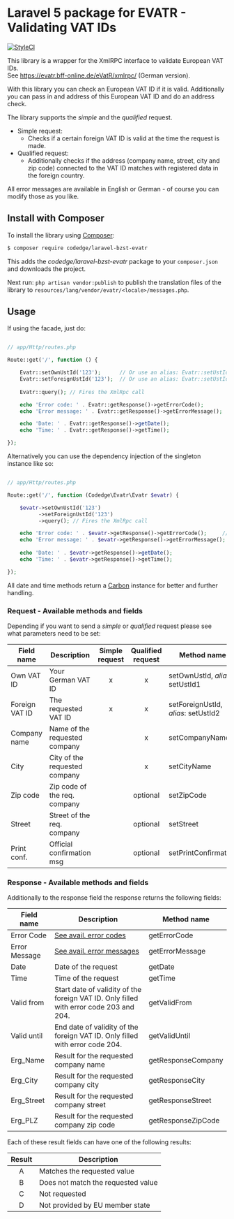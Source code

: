 # Laravel 5 package for EVATR - Validating VAT IDs

[![StyleCI](https://styleci.io/repos/61383981/shield)](https://styleci.io/repos/61383981)

This library is a wrapper for the XmlRPC interface to validate European VAT IDs.  
See https://evatr.bff-online.de/eVatR/xmlrpc/ (German version).

With this library you can check an European VAT ID if it is valid. Additionally you can pass in and address of
this European VAT ID and do an address check.

The library supports the _simple_ and the _qualified_ request.

* Simple request: 
  * Checks if a certain foreign VAT ID is valid at the time the request is made.
* Qualified request:
  * Additionally checks if the address (company name, street, city and zip code) connected to the VAT ID matches with registered data in the foreign country. 

All error messages are available in English or German - of course you can modify those as you like.

## Install with Composer
To install the library using [Composer](https://getcomposer.org/):
```sh
$ composer require codedge/laravel-bzst-evatr
```

This adds the _codedge/laravel-bzst-evatr_ package to your `composer.json` and downloads the project.

Next run:
`php artisan vendor:publish` 
to publish the translation files of the library to `resources/lang/vendor/evatr/<locale>/messages.php`. 

## Usage
If using the facade, just do:
```php

// app/Http/routes.php

Route::get('/', function () {

    Evatr::setOwnUstId('123');      // Or use an alias: Evatr::setUstId1('123');
    Evatr::setForeignUstId('123');  // Or use an alias: Evatr::setUstId2('123');
    
    Evatr::query(); // Fires the XmlRpc call

    echo 'Error code: ' . Evatr::getResponse()->getErrorCode();
    echo 'Error message: ' . Evatr::getResponse()->getErrorMessage();

    echo 'Date: ' . Evatr::getResponse()->getDate();
    echo 'Time: ' . Evatr::getResponse()->getTime();

});
```

Alternatively you can use the dependency injection of the singleton instance like so:
```php

// app/Http/routes.php

Route::get('/', function (Codedge\Evatr\Evatr $evatr) {

    $evatr->setOwnUstId('123')
          ->setForeignUstId('123')
          ->query(); // Fires the XmlRpc call

    echo 'Error code: ' . $evatr->getResponse()->getErrorCode();     // Get the interface error code
    echo 'Error message: ' . $evatr->getResponse()->getErrorMessage();  // Get the interface error message
    
    echo 'Date: ' . $evatr->getResponse()->getDate();
    echo 'Time: ' . $evatr->getResponse()->getTime();

});
```

All date and time methods return a [Carbon](http://carbon.nesbot.com/) instance for better and further handling.  

### Request - Available methods and fields

Depending if you want to send a _simple_ or _qualified_ request please see what parameters need to be set:

| Field name     | Description                   | Simple request | Qualified request | Method name                   |
| -------------- | ----------------------------- | :------------: | :---------------: | ----------------------------- |
| Own VAT ID     | Your German VAT ID            |        x       |          x        | setOwnUstId, _alias_: setUstId1 |
| Foreign VAT ID | The requested VAT ID          |        x       |          x        | setForeignUstId, _alias_: setUstId2 |
| Company name   | Name of the requested company |                |          x        | setCompanyName |
| City           | City of the requested company |                |          x        | setCityName    |
| Zip code       | Zip code of the req. company  |                |        optional   | setZipCode     |
| Street         | Street of the req. company    |                |        optional   | setStreet      |
| Print conf.    | Official confirmation msg     |                |        optional   | setPrintConfirmation |

### Response - Available methods and fields
Additionally to the response field the response returns the following fields:

| Field name    | Description                                                    | Method name      |
| ------------- | -------------------------------------------------------------- | ---------------- |
| Error Code    | [See avail. error codes](resources/lang/en/messages.php)       | getErrorCode     |
| Error Message | [See avail. error messages](resources/lang/en/messages.php)    | getErrorMessage  |
| Date          | Date of the request                                            | getDate          |
| Time          | Time of the request                                            | getTime          |
| Valid from    | Start date of validity of the foreign VAT ID. Only filled with error code 203 and 204. | getValidFrom |
| Valid until   | End date of validity of the foreign VAT ID. Only filled with error code 204. | getValidUntil |
| Erg_Name   | Result for the requested company name     | getResponseCompany |
| Erg_City   | Result for the requested company city     | getResponseCity    |
| Erg_Street | Result for the requested company street   | getResponseStreet  |
| Erg_PLZ    | Result for the requested company zip code | getResponseZipCode |

Each of these result fields can have one of the following results:

| Result  | Description                        |
| :-----: | ---------------------------------- |
| A       | Matches the requested value        |
| B       | Does not match the requested value |
| C       | Not requested                      |
| D       | Not provided by EU member state    |